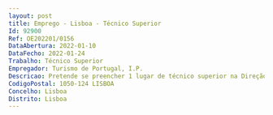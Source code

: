 ```yaml
--- 
layout: post
title: Emprego - Lisboa - Técnico Superior
Id: 92900
Ref: OE202201/0156
DataAbertura: 2022-01-10
DataFecho: 2022-01-24
Trabalho: Técnico Superior
Empregador: Turismo de Portugal, I.P.
Descricao: Pretende se preencher 1 lugar de técnico superior na Direção de Gestão do Conhecimento, com recurso ao mecanismo de mobilidade interna, para o desempenho das seguintes funções   Preparação e divulgação de informação sobre setores específicos da atividade turística, com origem nas diversas fontes nacionais e internacionais   Acompanhamento de tendências e análise de mercados   Desenvolvimento de operações estatísticas de monitorização do setor   Criação de dashboards específicos em plataformas de BI.
CodigoPostal: 1050-124 LISBOA
Concelho: Lisboa
Distrito: Lisboa
--- 
```

